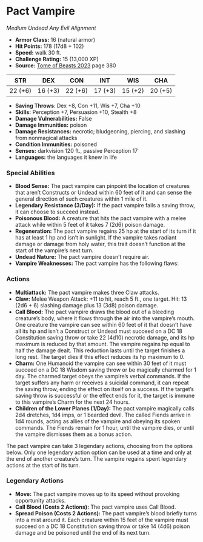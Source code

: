 # Pact Vampire

*Medium* *Undead* *Any Evil Alignment*

- **Armor Class:** 16 (natural armor)
- **Hit Points:** 178 (17d8 + 102)
- **Speed:** walk 30 ft.
- **Challenge Rating:** 15 (13,000 XP)
- **Source:** [Tome of Beasts 2023](https://koboldpress.com/kpstore/product/tome-of-beasts-1-2023-edition/) page 380

| STR | DEX | CON | INT | WIS | CHA |
| --- | --- | --- | --- | --- | --- |
| 22 (+6) | 16 (+3) | 22 (+6) | 17 (+3) | 15 (+2) | 20 (+5) |

- **Saving Throws**: Dex +8, Con +11, Wis +7, Cha +10
- **Skills:** Perception +7, Persuasion +10, Stealth +8
- **Damage Vulnerabilities:** False
- **Damage Immunities:** poison
- **Damage Resistances:** necrotic; bludgeoning, piercing, and slashing from nonmagical attacks
- **Condition Immunities:** poisoned
- **Senses:** darkvision 120 ft., passive Perception 17
- **Languages:** the languages it knew in life

### Special Abilities

- **Blood Sense:** The pact vampire can pinpoint the location of creatures that aren’t Constructs or Undead within 60 feet of it and can sense the general direction of such creatures within 1 mile of it.
- **Legendary Resistance (3/Day):** If the pact vampire fails a saving throw, it can choose to succeed instead.
- **Poisonous Blood:** A creature that hits the pact vampire with a melee attack while within 5 feet of it takes 7 (2d6) poison damage.
- **Regeneration:** The pact vampire regains 25 hp at the start of its turn if it has at least 1 hp and isn’t in sunlight. If the vampire takes radiant damage or damage from holy water, this trait doesn’t function at the start of the vampire’s next turn.
- **Undead Nature:** The pact vampire doesn’t require air.
- **Vampire Weaknesses:** The pact vampire has the following flaws:

### Actions

- **Multiattack:** The pact vampire makes three Claw attacks.
- **Claw:** Melee Weapon Attack: +11 to hit, reach 5 ft., one target. Hit: 13 (2d6 + 6) slashing damage plus 13 (3d8) poison damage.
- **Call Blood:** The pact vampire draws the blood out of a bleeding creature’s body, where it flows through the air into the vampire’s mouth. One creature the vampire can see within 60 feet of it that doesn’t have all its hp and isn’t a Construct or Undead must succeed on a DC 18 Constitution saving throw or take 22 (4d10) necrotic damage, and its hp maximum is reduced by that amount. The vampire regains hp equal to half the damage dealt. This reduction lasts until the target finishes a long rest. The target dies if this effect reduces its hp maximum to 0.
- **Charm:** One Humanoid the vampire can see within 30 feet of it must succeed on a DC 18 Wisdom saving throw or be magically charmed for 1 day. The charmed target obeys the vampire’s verbal commands. If the target suffers any harm or receives a suicidal command, it can repeat the saving throw, ending the effect on itself on a success. If the target’s saving throw is successful or the effect ends for it, the target is immune to this vampire’s Charm for the next 24 hours.
- **Children of the Lower Planes (1/Day):** The pact vampire magically calls 2d4 dretches, 1d4 imps, or 1 bearded devil. The called Fiends arrive in 1d4 rounds, acting as allies of the vampire and obeying its spoken commands. The Fiends remain for 1 hour, until the vampire dies, or until the vampire dismisses them as a bonus action.

The pact vampire can take 3 legendary actions, choosing from the options below. Only one legendary action option can be used at a time and only at the end of another creature’s turn. The vampire regains spent legendary actions at the start of its turn.

### Legendary Actions

- **Move:** The pact vampire moves up to its speed without provoking opportunity attacks.
- **Call Blood (Costs 2 Actions):** The pact vampire uses Call Blood.
- **Spread Poison (Costs 2 Actions):** The pact vampire’s blood briefly turns into a mist around it. Each creature within 15 feet of the vampire must succeed on a DC 18 Constitution saving throw or take 14 (4d6) poison damage and be poisoned until the end of its next turn.
